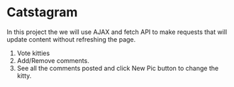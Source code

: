 # Catstagram

In this project the we will use AJAX and fetch API to make requests that will update content without refreshing the page.

1. Vote kitties
2. Add/Remove comments.
3. See all the comments posted and click New Pic button to change the kitty.
